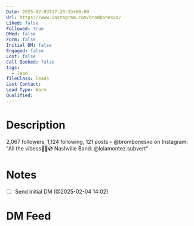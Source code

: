```yaml
---
Date: 2025-02-03T17:20:33+00:00
Url: https://www.instagram.com/brombonesxo/
Liked: false
Followed: true
DMed: false
Form: false
Initial DM: false
Engaged: false
Lost: false
Call Booked: false
tags:
  - lead
fileClass: leads
Last Contact: 
Lead Type: Warm
Qualified: 
---
```

# Description
2,067 followers, 1,124 following, 121 posts – @brombonesxo on Instagram: "All the vibess🧪💉💿 Nashville
Band: @lolamontez.subvert"
# Notes
- [ ] Send Initial DM (@2025-02-04 14:02)
# DM Feed